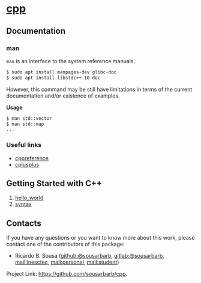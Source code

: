 # [cpp](https://github.com/sousarbarb/cpp)

## Documentation

### man

`man` is an interface to the system reference manuals.

```sh
$ sudo apt install manpages-dev glibc-doc
$ sudo apt install libstdc++-10-doc
```

However, this command may be still have limitations in terms of the current
documentation and/or existence of examples.

**Usage**

```sh
$ man std::vector
$ man std::map
...
```

### Useful links

- [cppreference](https://en.cppreference.com/)
- [cplusplus](https://cplusplus.com/reference/)

## Getting Started with C++

1. [hello_world](/projects/hello_world/)
2. [syntax](/projects/syntax/)

## Contacts

If you have any questions or you want to know more about this work, please
contact one of the contributors of this package:
- Ricardo B. Sousa
  ([github:@sousarbarb](https://github.com/sousarbarb/),
  [gitlab:@sousarbarb](https://gitlab.com/sousarbarb),
  [mail:inesctec](mailto:ricardo.b.sousa@inesctec.pt),
  [mail:personal](mailto:sousa.ricardob@outlook.com),
  [mail:student](mailto:up201503004@edu.fe.up.pt))

Project Link: https://github.com/sousarbarb/cpp.
